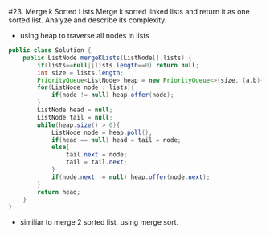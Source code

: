 #23. Merge k Sorted Lists
Merge k sorted linked lists and return it as one sorted list. Analyze and describe its complexity.
* using heap to traverse all nodes in lists

```java
public class Solution {
    public ListNode mergeKLists(ListNode[] lists) {
        if(lists==null||lists.length==0) return null;
        int size = lists.length;
        PriorityQueue<ListNode> heap = new PriorityQueue<>(size, (a,b)->(a.val-b.val));
        for(ListNode node : lists){
            if(node != null) heap.offer(node);
        }
        ListNode head = null;
        ListNode tail = null;
        while(heap.size() > 0){
            ListNode node = heap.poll();
            if(head == null) head = tail = node;
            else{
                tail.next = node;
                tail = tail.next;
            }
            if(node.next != null) heap.offer(node.next);
        }
        return head;
    }
}
```
* similiar to merge 2 sorted list, using merge sort.
